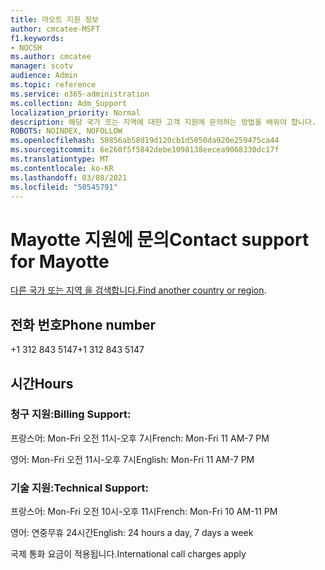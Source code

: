 ```yaml
---
title: 마오트 지원 정보
author: cmcatee-MSFT
f1.keywords:
- NOCSH
ms.author: cmcatee
manager: scotv
audience: Admin
ms.topic: reference
ms.service: o365-administration
ms.collection: Adm_Support
localization_priority: Normal
description: 해당 국가 또는 지역에 대한 고객 지원에 문의하는 방법을 배워야 합니다.
ROBOTS: NOINDEX, NOFOLLOW
ms.openlocfilehash: 50856ab58d19d120cb1d5050da920e259475ca44
ms.sourcegitcommit: 6e260f5f5842debe1098138eecea9068330dc17f
ms.translationtype: MT
ms.contentlocale: ko-KR
ms.lasthandoff: 03/08/2021
ms.locfileid: "50545791"
---
```

# <a name="contact-support-for-mayotte"></a><span data-ttu-id="5b016-103">Mayotte 지원에 문의</span><span class="sxs-lookup"><span data-stu-id="5b016-103">Contact support for Mayotte</span></span>

<span data-ttu-id="5b016-104">[다른 국가 또는 지역 을 검색합니다.](../contact-support-for-business-products.md)</span><span class="sxs-lookup"><span data-stu-id="5b016-104">[Find another country or region](../contact-support-for-business-products.md).</span></span>

## <a name="phone-number"></a><span data-ttu-id="5b016-105">전화 번호</span><span class="sxs-lookup"><span data-stu-id="5b016-105">Phone number</span></span>
<span data-ttu-id="5b016-106">+1 312 843 5147</span><span class="sxs-lookup"><span data-stu-id="5b016-106">+1 312 843 5147</span></span>

## <a name="hours"></a><span data-ttu-id="5b016-107">시간</span><span class="sxs-lookup"><span data-stu-id="5b016-107">Hours</span></span>
### <a name="billing-support"></a><span data-ttu-id="5b016-108">청구 지원:</span><span class="sxs-lookup"><span data-stu-id="5b016-108">Billing Support:</span></span>

<span data-ttu-id="5b016-109">프랑스어: Mon-Fri 오전 11시-오후 7시</span><span class="sxs-lookup"><span data-stu-id="5b016-109">French: Mon-Fri 11 AM-7 PM</span></span>

<span data-ttu-id="5b016-110">영어: Mon-Fri 오전 11시-오후 7시</span><span class="sxs-lookup"><span data-stu-id="5b016-110">English: Mon-Fri 11 AM-7 PM</span></span>

### <a name="technical-support"></a><span data-ttu-id="5b016-111">기술 지원:</span><span class="sxs-lookup"><span data-stu-id="5b016-111">Technical Support:</span></span>

<span data-ttu-id="5b016-112">프랑스어: Mon-Fri 오전 10시-오후 11시</span><span class="sxs-lookup"><span data-stu-id="5b016-112">French: Mon-Fri 10 AM-11 PM</span></span>

<span data-ttu-id="5b016-113">영어: 연중무휴 24시간</span><span class="sxs-lookup"><span data-stu-id="5b016-113">English: 24 hours a day, 7 days a week</span></span>

<span data-ttu-id="5b016-114">국제 통화 요금이 적용됩니다.</span><span class="sxs-lookup"><span data-stu-id="5b016-114">International call charges apply</span></span>
